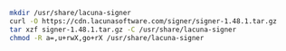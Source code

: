﻿```sh
mkdir /usr/share/lacuna-signer
curl -O https://cdn.lacunasoftware.com/signer/signer-1.48.1.tar.gz
tar xzf signer-1.48.1.tar.gz -C /usr/share/lacuna-signer
chmod -R a=,u+rwX,go+rX /usr/share/lacuna-signer
```
